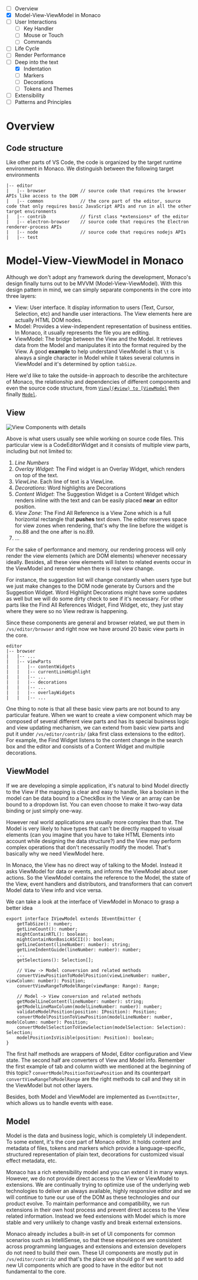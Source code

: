 -   [ ] Overview
-   [x] Model-View-ViewModel in Monaco
-   [ ] User Interactions
    -   [ ] Key Handler
    -   [ ] Mouse or Touch
    -   [ ] Commands
-   [ ] Life Cycle
-   [ ] Render Performance
-   [ ] Deep into the text
    -   [x] Indentation
    -   [ ] Markers
    -   [ ] Decorations
    -   [ ] Tokens and Themes
-   [ ] Extensibility
-   [ ] Patterns and Principles

# Overview

## Code structure

Like other parts of VS Code, the code is organized by the target runtime
environment in Monaco. We distinguish between the following target environments

```
|-- editor
|	|-- browser				// source code that requires the browser APIs like access to the DOM
|	|-- common				// the core part of the editor, source code that only requires basic JavaScript APIs and run in all the other target environments
|	|-- contrib				// first class *extensions* of the editor
|	|-- electron-browser 	// source code that requires the Electron renderer-process APIs
|	|-- node				// source code that requires nodejs APIs
|	|-- test
```

# Model-View-ViewModel in Monaco

Although we don't adopt any framework during the development, Monaco's design
finally turns out to be MVVM (Model-View-ViewModel). With this design pattern in
mind, we can simply separate components in the core into three layers:

-   View: User interface. It display information to users (Text, Cursor,
    Selection, etc) and handle user interactions. The View elements here are
    actually HTML DOM nodes.
-   Model: Provides a view-independent representation of business entities. In
    Monaco, it usually represents the file you are editing.
-   ViewModel: The bridge between the View and the Model. It retrieves data from
    the Model and manipulates it into the format required by the View. A good
    **example** to help understand ViewModel is that `\t` is always a single
    character in Model while it takes several columns in ViewModel and it's
    determined by option `tabSize`.

Here we'd like to take the outside-in approach to describe the architecture of
Monaco, the relationship and dependencies of different components and even the
source code structure, from [`View](#view) to [ViewModel`](#viewmodel) then
finally [`Model`](#model).

## View

![`View Components with details`](images/monaco/Monaco-View-Details.png)

Above is what users usually see while working on source code files. This
particular view is a CodeEditorWidget and it consists of multiple view parts,
including but not limited to:


1. *Line Numbers*
2. *Overlay Widget*: The Find widget is an Overlay Widget, which renders on top of the text.
3. *ViewLine*. Each line of text is a ViewLine.
4. *Decorations*: Word highlights are Decorations
5. *Content Widget*: The Suggestion Widget is a Content Widget which renders inline with the text and can be easily placed **near** an editor position.
6. *View Zone*: The Find All Reference is a View Zone which is a full horizontal rectangle that **pushes** text down. The editor reserves space for view zones when rendering, that's why the line before the widget is no.88 and the one after is no.89.
7. ...

For the sake of performance and memory, our rendering process will only render
the view elements (which are DOM elements) whenever necessary ideally. Besides,
all these view elements will listen to related events occur in the ViewModel and
rerender when there is real view change.

For instance, the suggestion list will change constantly when users type but we
just make changes to the DOM node generate by Cursors and the Suggestion Widget.
Word Highlight Decorations might have some updates as well but we will do some
dirty check to see if it's necessary. For other parts like the Find All
References Widget, Find Widget, etc, they just stay where they were so no View
redraw is happening.

Since these components are general and browser related, we put them in
`/vs/editor/browser` and right now we have around 20 basic view parts in the
core.

```
editor
|-- browser
|   |-- ...
|   |-- viewParts
|   |   |-- contentWidgets
|   |   |-- currentLineHighlight
|   |   |-- ...
|   |   |-- decorations
|   |   |-- ...
|   |   |-- overlayWidgets
|   |   |-- ...
```

One thing to note is that all these basic view parts are not bound to any
particular feature. When we want to create a view component which may be
composed of several different view parts and has its special business logic and
view updating mechanism, we can extend from basic view parts and put it under
`/vs/editor/contrib/` (aka first class extensions to the editor). For example,
the Find Widget listens to the content change in the search box and the editor
and consists of a Content Widget and multiple decorations.

## ViewModel

If we are developing a simple application, it's natural to bind Model directly
to the View if the mapping is clear and easy to handle, like a boolean in the
model can be data bound to a CheckBox in the View or an array can be bound to a
dropdown list. You can even choose to make it two-way data binding or just
simply one-way.

However real world applications are usually more complex than that. The Model is
very likely to have types that can't be directly mapped to visual elements (can
you imagine that you have to take HTML Elements into account while designing the
data structure?) and the View may perform complex operations that don't
necessarily modify the model. That's basically why we need ViewModel here.

In Monaco, the View has no direct way of talking to the Model. Instead it asks
ViewModel for data or events, and informs the ViewModel about user actions. So
the ViewModel contains the reference to the Model, the state of the View, event
handlers and distributors, and transformers that can convert Model data to View
info and vice versa.

We can take a look at the interface of ViewModel in Monaco to grasp a better
idea

```
export interface IViewModel extends IEventEmitter {
	getTabSize(): number;
	getLineCount(): number;
	mightContainRTL(): boolean;
	mightContainNonBasicASCII(): boolean;
	getLineContent(lineNumber: number): string;
	getLineIndentGuide(lineNumber: number): number;
	...
	getSelections(): Selection[];

	// View -> Model conversion and related methods
	convertViewPositionToModelPosition(viewLineNumber: number, viewColumn: number): Position;
	convertViewRangeToModelRange(viewRange: Range): Range;

	// Model -> View conversion and related methods
	getModelLineContent(lineNumber: number): string;
	getModelLineMaxColumn(modelLineNumber: number): number;
	validateModelPosition(position: IPosition): Position;
	convertModelPositionToViewPosition(modelLineNumber: number, modelColumn: number): Position;
	convertModelSelectionToViewSelection(modelSelection: Selection): Selection;
	modelPositionIsVisible(position: Position): boolean;
}
```

The first half methods are wrappers of Model, Editor configuration and View
state. The second half are converters of View and Model info. Remember the first
example of tab and column width we mentioned at the beginning of this topic?
`convertModelPositionToViewPosition` and its counterpart
`convertViewRangeToModelRange` are the right methods to call and they sit in the
ViewModel but not other layers.

Besides, both Model and ViewModel are implemented as `EventEmitter`, which
allows us to handle events with ease.

## Model

Model is the data and business logic, which is completely UI independent. To
some extent, it's the core part of Monaco editor. It holds content and metadata
of files, tokens and markers which provide a language-specific, structured
representation of plain text, decorations for customized visual effect metadata,
etc.

Monaco has a rich extensibility model and you can extend it in many ways.
However, we do not provide direct access to the View or ViewModel to extensions.
We are continually trying to optimize use of the underlying web technologies to
deliver an always available, highly responsive editor and we will continue to
tune our use of the DOM as these technologies and our product evolve. To
maintain performance and compatibility, we run extensions in their own host
process and prevent direct access to the View related information. Instead we
feed extensions with Model which is more stable and very unlikely to change
vastly and break external extensions.

Monaco already includes a built-in set of UI components for common scenarios
such as IntelliSense, so that these experiences are consistent across
programming languages and extensions and extension developers do not need to
build their own. These UI components are mostly put in `/vs/editor/contrib/` and
that's the place we should go if we want to add new UI components which are good
to have in the editor but not fundamental to the core.
